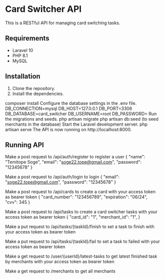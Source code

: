 # Card Switcher API

This is a RESTful API for managing card switching tasks.

## Requirements

* Laravel 10
* PHP 8.1
* MySQL

## Installation

1. Clone the repository.
2. Install the dependencies.

composer install
Configure the database settings in the .env file.
DB_CONNECTION=mysql
DB_HOST=127.0.0.1
DB_PORT=3306
DB_DATABASE=card_switcher
DB_USERNAME=root
DB_PASSWORD=
Run the migrations and seeds.
php artisan migrate
php artisan db:seed (to seed merchants in the database)
Start the Laravel development server.
php artisan serve
The API is now running on http://localhost:8000.

## Running API
Make a post request to /api/auth/register  to register a user
{
    "name": "Temitope Soge",
    "email": "soge22.tope@gmail.com",
    "password": "12345678"
}

Make a post request to /api/auth/login  to login
{
    "email": "soge22.tope@gmail.com",
    "password": "12345678"
}

Make a post request to /api/cards  to create a card with your access token as bearer token
{
    "card_number": "123456789",
    "expiration": "06/24",
    "cvv": 345
}

Make a post request to /api/tasks  to create a card switcher tasks with your access token as bearer token
{
    "card_id": "1",
    "merchant_id": "1",
}

Make a put request to /api/tasks/{taskId}/finish  to set a task to finish with your access token as bearer token

Make a put request to /api/tasks/{taskId}/fail  to set a task to failed with your access token as bearer token

Make a get request to /user/{userId}/latest-tasks  to get latest finished task by merchants with your access token as bearer token

Make a get request to /merchants  to get all merchants 

